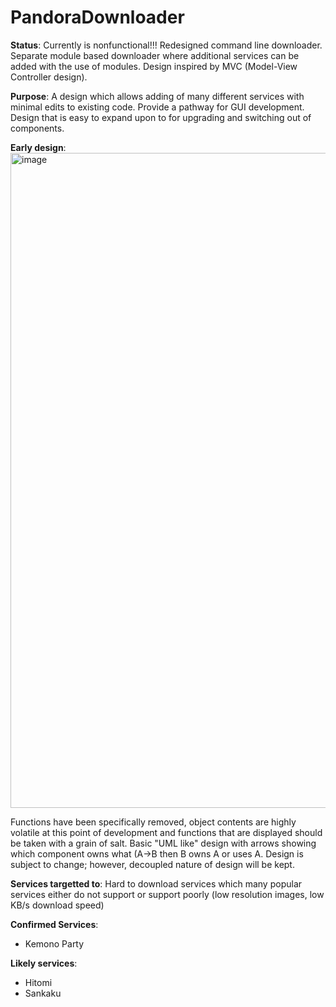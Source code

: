 # PandoraDownloader

**Status**:
Currently is nonfunctional!!! Redesigned command line downloader. Separate module based downloader where additional services can be added with the use of modules. Design inspired by MVC (Model-View Controller design). 

**Purpose**: A design which allows adding of many different services with minimal edits to existing code. Provide a pathway for GUI development. Design that is easy to expand upon to for upgrading and switching out of components. 

**Early design**:
<img width="1048" alt="image" src="https://user-images.githubusercontent.com/78765964/187277857-b2355bc3-475c-48fd-883d-bd7156149184.png">

Functions have been specifically removed, object contents are highly volatile at this point of development and functions that are displayed should be taken with a grain of salt. 
Basic "UML like" design with arrows showing which component owns what (A->B then B owns A or uses A. Design is subject to change; however, decoupled nature of design will be kept. 

**Services targetted to**: Hard to download services which many popular services either do not support or support poorly (low resolution images, low KB/s download speed)

**Confirmed Services**:
- Kemono Party

**Likely services**:
- Hitomi
- Sankaku
